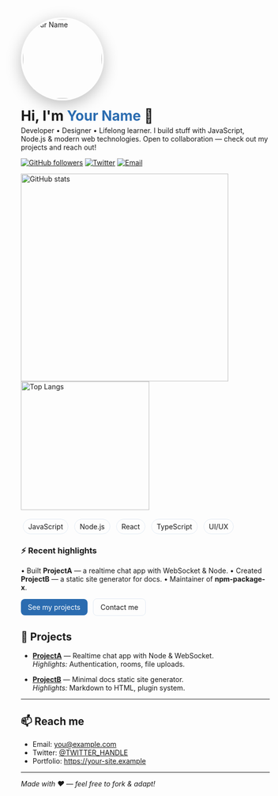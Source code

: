 <!-- =========================
     Clean Profile README
     Put this in your README.md
     Replace image URL, name, bio, and links
   ========================= -->

<!-- Center everything -->
<p align="center">

  <!-- Profile image (replace URL with your repo path like /assets/profile.jpg or external link) -->
  <img src="https://raw.githubusercontent.com/Shyoaja/REPO/main/assets/profile.jpg" alt="Your Name" width="160" height="160"
       style="border-radius:50%; object-fit:cover; border:4px solid rgba(255,255,255,0.08); box-shadow:0 8px 30px rgba(0,0,0,0.25);" />

  <!-- Name & short tagline -->
  <h1 style="margin:10px 0 4px 0;">Hi, I'm <span style="color:#2b6cb0">Your Name</span> 👋</h1>
  <p style="margin:0 0 12px 0; max-width:650px;">
    Developer • Designer • Lifelong learner. I build stuff with JavaScript, Node.js &amp; modern web technologies.
    Open to collaboration — check out my projects and reach out!
  </p>

  <!-- Social badges -->
  <p>
    <a href="https://github.com/Shyoaja"><img alt="GitHub followers" src="https://img.shields.io/github/followers/USERNAME?label=Follow&style=social" /></a>
    <a href="https://twitter.com/Shyo"><img alt="Twitter" src="https://img.shields.io/badge/Twitter-@TWITTER_HANDLE-1DA1F2?style=flat&logo=twitter&logoColor=white" /></a>
    <a href="mailto:shyoaja@gmail.com"><img alt="Email" src="https://img.shields.io/badge/Email-you%40example.com-D14836?style=flat&logo=gmail&logoColor=white" /></a>
  </p>

  <!-- Quick stats (GitHub Readme stats images) -->
  <p>
    <img alt="GitHub stats" src="https://github-readme-stats.vercel.app/api?username=USERNAME&show_icons=true&count_private=true&theme=default" width="420" />
    <img alt="Top Langs" src="https://github-readme-stats.vercel.app/api/top-langs/?username=USERNAME&layout=compact&theme=default" width="260" />
  </p>

  <!-- Skill chips (simple, safe inline style) -->
  <p style="margin-top:8px;">
    <span style="display:inline-block;margin:4px;padding:6px 10px;border-radius:999px;border:1px solid rgba(43,108,176,0.12);">
      JavaScript
    </span>
    <span style="display:inline-block;margin:4px;padding:6px 10px;border-radius:999px;border:1px solid rgba(43,108,176,0.12);">
      Node.js
    </span>
    <span style="display:inline-block;margin:4px;padding:6px 10px;border-radius:999px;border:1px solid rgba(43,108,176,0.12);">
      React
    </span>
    <span style="display:inline-block;margin:4px;padding:6px 10px;border-radius:999px;border:1px solid rgba(43,108,176,0.12);">
      TypeScript
    </span>
    <span style="display:inline-block;margin:4px;padding:6px 10px;border-radius:999px;border:1px solid rgba(43,108,176,0.12);">
      UI/UX
    </span>
  </p>

  <!-- Quick project highlights -->
  <h3 style="margin-top:18px;">⚡ Recent highlights</h3>
  <p style="max-width:760px;">
    • Built <strong>ProjectA</strong> — a realtime chat app with WebSocket & Node. • Created <strong>ProjectB</strong> — a static site generator
    for docs. • Maintainer of <strong>npm-package-x</strong>.
  </p>

  <!-- Call to action -->
  <p style="margin-top:12px;">
    <a href="#projects" style="display:inline-block;padding:8px 14px;border-radius:8px;background:#2b6cb0;color:white;text-decoration:none;">See my projects</a>
    &nbsp;
    <a href="mailto:you@example.com" style="display:inline-block;padding:8px 14px;border-radius:8px;border:1px solid rgba(43,108,176,0.12);text-decoration:none;">Contact me</a>
  </p>

</p>

<!-- =========================
   Optional: Projects section below README header
   Replace project links and descriptions
   ========================= -->

## 🚀 Projects

- **[ProjectA](https://github.com/USERNAME/project-a)** — Realtime chat app with Node & WebSocket.  
  *Highlights:* Authentication, rooms, file uploads.

- **[ProjectB](https://github.com/USERNAME/project-b)** — Minimal docs static site generator.  
  *Highlights:* Markdown to HTML, plugin system.

---

## 📫 Reach me
- Email: you@example.com  
- Twitter: [@TWITTER_HANDLE](https://twitter.com/TWITTER_HANDLE)  
- Portfolio: https://your-site.example

---

*Made with ❤️ — feel free to fork & adapt!*

